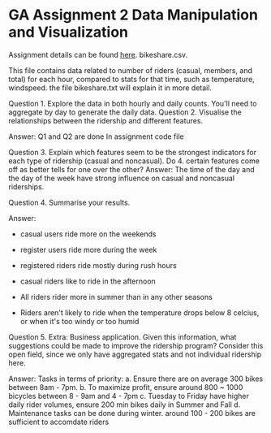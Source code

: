 # GA Assignment 2 Data Manipulation and Visualization 

Assignment details can be found [here](https://github.com/podopie/DAT18NYC/blob/master/assignments/02-data_manipulation_and_visualization.md).
bikeshare.csv. 

This file contains data related to number of riders (casual, members, and total) for each hour, compared to stats for that time, such as temperature, windspeed. the file bikeshare.txt will explain it in more detail.

Question 1. Explore the data in both hourly and daily counts. You'll need to aggregate by day to generate the daily data.
Question 2. Visualise the relationships between the ridership and different features.

Answer: Q1 and Q2 are done In assignment code file

Question 3. Explain which features seem to be the strongest indicators for each type of ridership (casual and noncasual). Do 4. certain features come off as better tells for one over the other?
Answer: The time of the day and the day of the week have strong influence on casual and noncasual riderships. 


Question 4. Summarise your results.

Answer:
- casual users ride more on the weekends
- register users ride more during the week

- registered riders ride mostly during rush hours
- casual riders like to ride in the afternoon

- All riders rider more in summer than in any other seasons
- Riders aren't likely to ride when the temperature drops below 8 celcius, or when it's too windy or too humid

Question 5. Extra: Business application. Given this information, what suggestions could be made to improve the ridership program? Consider this open field, since we only have aggregated stats and not individual ridership here.

Answer:
Tasks in terms of priority:
a. Ensure there are on average 300 bikes between 8am - 7pm.
b. To maximize profit, ensure around 800 ~ 1000 bicycles between 8 - 9am and 4 - 7pm 
c. Tuesday to Friday have higher daily rider volumes, ensure 200 min bikes daily in Summer and Fall
d. Maintenance tasks can be done during winter. around 100 - 200 bikes are sufficient to accomdate riders

